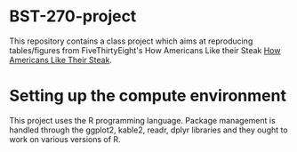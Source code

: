 # BST-270-project
This repository contains a class project which aims at reproducing tables/figures from FiveThirtyEight's How  Americans Like their Steak [How Americans Like Their Steak](https://fivethirtyeight.com/features/how-americans-like-their-steak/). 

# Setting up the compute environment
This project uses the R programming language. Package management is handled through the ggplot2, kable2, readr, dplyr libraries and they ought to work on various versions of R. 
